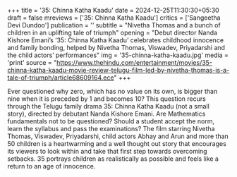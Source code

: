 +++
title = '35: Chinna Katha Kaadu'
date = 2024-12-25T11:30:30+05:30
draft = false
mreviews = ['35: Chinna Katha Kaadu']
critics = ['Sangeetha Devi Dundoo']
publication = ''
subtitle = "Nivetha Thomas and a bunch of children in an uplifting tale of triumph"
opening = "Debut director Nanda Kishore Emani’s ‘35: Chinna Katha Kaadu’ celebrates childhood innocence and family bonding, helped by Nivetha Thomas, Viswadev, Priyadarshi and the child actors’ performances"
img = '35-chinna-katha-kaadu.jpg'
media = 'print'
source = "https://www.thehindu.com/entertainment/movies/35-chinna-katha-kaadu-movie-review-telugu-film-led-by-nivetha-thomas-is-a-tale-of-triumph/article68609164.ece"
+++

Ever questioned why zero, which has no value on its own, is bigger than nine when it is preceded by 1 and becomes 10? This question recurs through the Telugu family drama 35: Chinna Katha Kaadu (not a small story), directed by debutant Nanda Kishore Emani. Are Mathematics fundamentals not to be questioned? Should a student accept the norm, learn the syllabus and pass the examinations? The film starring Nivetha Thomas, Viswadev, Priyadarshi, child actors Abhay and Arun and more than 50 children is a heartwarming and a well thought out story that encourages its viewers to look within and take that first step towards overcoming setbacks. 35 portrays children as realistically as possible and feels like a return to an age of innocence.
